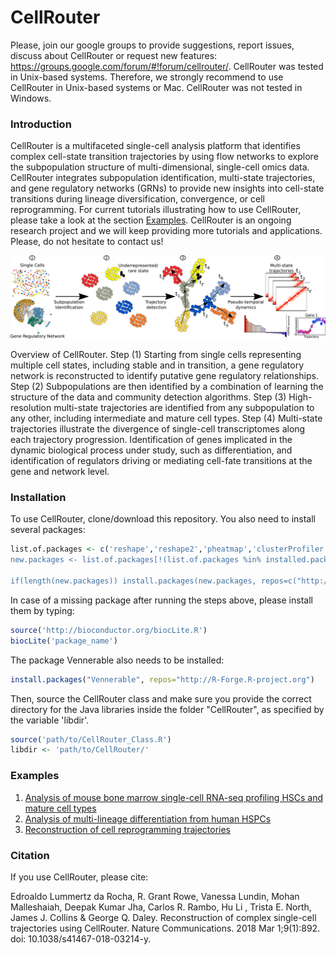 # CellRouter

Please, join our google groups to provide suggestions, report issues, discuss about CellRouter or request new features: https://groups.google.com/forum/#!forum/cellrouter/. CellRouter was tested in Unix-based systems. Therefore, we strongly recommend to use CellRouter in Unix-based systems or Mac. CellRouter was not tested in Windows.

### Introduction
CellRouter is a multifaceted single-cell analysis platform that identifies complex cell-state transition trajectories by using flow networks to explore the subpopulation structure of multi-dimensional, single-cell omics data. CellRouter integrates subpopulation identification, multi-state trajectories, and gene regulatory networks (GRNs) to provide new insights into cell-state transitions during lineage diversification, convergence, or cell reprogramming. For current tutorials illustrating how to use CellRouter, please take a look at the section [Examples](#example). CellRouter is an ongoing research project and we will keep providing more tutorials and applications. Please, do not hesitate to contact us!

![](imgs/Figure_1.png)

Overview of CellRouter. Step (1) Starting from single cells representing multiple cell states, including stable and in transition, a gene regulatory network is reconstructed to identify putative gene regulatory relationships. Step (2) Subpopulations are then identified by a combination of learning the structure of the data and community detection algorithms. Step (3) High-resolution multi-state trajectories are identified from any subpopulation to any other, including intermediate and mature cell types. Step (4) Multi-state trajectories illustrate the divergence of single-cell transcriptomes along each trajectory progression. Identification of genes implicated in the dynamic biological process under study, such as differentiation, and identification of regulators driving or mediating cell-fate transitions at the gene and network level.

### Installation
To use CellRouter, clone/download this repository. You also need to install several packages:
```R
list.of.packages <- c('reshape','reshape2','pheatmap','clusterProfiler','ReactomePA','plotrix','tsne','igraph','ggplot2,"DESeq",'mclust','grid','scde','gplots','genefilter', 'Rtsne', 'DESeq2', 'cccd')
new.packages <- list.of.packages[!(list.of.packages %in% installed.packages()[,"Package"])]

if(length(new.packages)) install.packages(new.packages, repos=c("http://cran.rstudio.com/", "https://bioconductor.org/biocLite.R"))
```
In case of a missing package after running the steps above, please install them by typing:
```R
source('http://bioconductor.org/biocLite.R')
biocLite('package_name')
```
The package Vennerable also needs to be installed:
```R
install.packages("Vennerable", repos="http://R-Forge.R-project.org")
```

Then, source the CellRouter class and make sure you provide the correct directory for the Java libraries inside the folder "CellRouter", as specified by the variable 'libdir'.

```R
source('path/to/CellRouter_Class.R')
libdir <- 'path/to/CellRouter/'
```

### <a name="example">Examples</a>

 1. [Analysis of mouse bone marrow single-cell RNA-seq profiling HSCs and mature cell types](https://github.com/edroaldo/cellrouter/tree/master/stemid/StemID_BM_CellRouter.md)
 2. [Analysis of multi-lineage differentiation from human HSPCs](https://github.com/edroaldo/cellrouter/tree/master/stemnet_differentiation/stemnet_differentiation.md)
 3. [Reconstruction of cell reprogramming trajectories](https://github.com/edroaldo/cellrouter/tree/master/stemnet_reprogramming/stemnet_reprogramming.md)


### Citation
If you use CellRouter, please cite:

Edroaldo Lummertz da Rocha, R. Grant Rowe, Vanessa Lundin, Mohan Malleshaiah, Deepak Kumar Jha, Carlos R. Rambo, Hu Li , Trista E. North, James J. Collins & George Q. Daley. Reconstruction of complex single-cell trajectories using CellRouter. Nature Communications. 2018 Mar 1;9(1):892. doi: 10.1038/s41467-018-03214-y.
